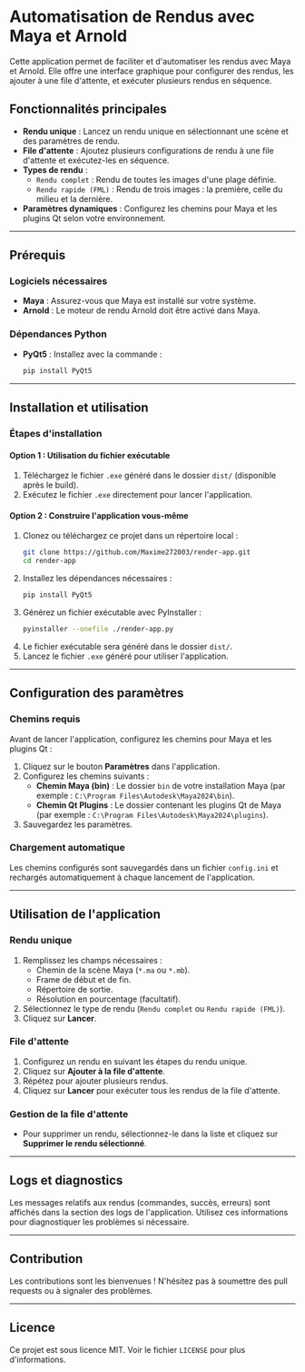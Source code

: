 # Automatisation de Rendus avec Maya et Arnold

Cette application permet de faciliter et d'automatiser les rendus avec Maya et Arnold. Elle offre une interface graphique pour configurer des rendus, les ajouter à une file d'attente, et exécuter plusieurs rendus en séquence.

## Fonctionnalités principales
- **Rendu unique** : Lancez un rendu unique en sélectionnant une scène et des paramètres de rendu.
- **File d'attente** : Ajoutez plusieurs configurations de rendu à une file d'attente et exécutez-les en séquence.
- **Types de rendu** :
  - `Rendu complet` : Rendu de toutes les images d'une plage définie.
  - `Rendu rapide (FML)` : Rendu de trois images : la première, celle du milieu et la dernière.
- **Paramètres dynamiques** : Configurez les chemins pour Maya et les plugins Qt selon votre environnement.

---

## Prérequis
### Logiciels nécessaires
- **Maya** : Assurez-vous que Maya est installé sur votre système.
- **Arnold** : Le moteur de rendu Arnold doit être activé dans Maya.

### Dépendances Python
- **PyQt5** : Installez avec la commande :
  ```bash
  pip install PyQt5
  ```

---

## Installation et utilisation
### Étapes d'installation
#### Option 1 : Utilisation du fichier exécutable
1. Téléchargez le fichier `.exe` généré dans le dossier `dist/` (disponible après le build).
2. Exécutez le fichier `.exe` directement pour lancer l'application.

#### Option 2 : Construire l'application vous-même
1. Clonez ou téléchargez ce projet dans un répertoire local :
   ```bash
   git clone https://github.com/Maxime272003/render-app.git
   cd render-app
   ```
2. Installez les dépendances nécessaires :
   ```bash
   pip install PyQt5
   ```
3. Générez un fichier exécutable avec PyInstaller :
   ```bash
   pyinstaller --onefile ./render-app.py
   ```
4. Le fichier exécutable sera généré dans le dossier `dist/`.
5. Lancez le fichier `.exe` généré pour utiliser l'application.

---

## Configuration des paramètres
### Chemins requis
Avant de lancer l'application, configurez les chemins pour Maya et les plugins Qt :
1. Cliquez sur le bouton **Paramètres** dans l'application.
2. Configurez les chemins suivants :
   - **Chemin Maya (bin)** : Le dossier `bin` de votre installation Maya (par exemple : `C:\Program Files\Autodesk\Maya2024\bin`).
   - **Chemin Qt Plugins** : Le dossier contenant les plugins Qt de Maya (par exemple : `C:\Program Files\Autodesk\Maya2024\plugins`).
3. Sauvegardez les paramètres.

### Chargement automatique
Les chemins configurés sont sauvegardés dans un fichier `config.ini` et rechargés automatiquement à chaque lancement de l'application.

---

## Utilisation de l'application
### Rendu unique
1. Remplissez les champs nécessaires :
   - Chemin de la scène Maya (`*.ma` ou `*.mb`).
   - Frame de début et de fin.
   - Répertoire de sortie.
   - Résolution en pourcentage (facultatif).
2. Sélectionnez le type de rendu (`Rendu complet` ou `Rendu rapide (FML)`).
3. Cliquez sur **Lancer**.

### File d'attente
1. Configurez un rendu en suivant les étapes du rendu unique.
2. Cliquez sur **Ajouter à la file d'attente**.
3. Répétez pour ajouter plusieurs rendus.
4. Cliquez sur **Lancer** pour exécuter tous les rendus de la file d'attente.

### Gestion de la file d'attente
- Pour supprimer un rendu, sélectionnez-le dans la liste et cliquez sur **Supprimer le rendu sélectionné**.

---

## Logs et diagnostics
Les messages relatifs aux rendus (commandes, succès, erreurs) sont affichés dans la section des logs de l'application. Utilisez ces informations pour diagnostiquer les problèmes si nécessaire.

---

## Contribution
Les contributions sont les bienvenues ! N'hésitez pas à soumettre des pull requests ou à signaler des problèmes.

---

## Licence
Ce projet est sous licence MIT. Voir le fichier `LICENSE` pour plus d'informations.
